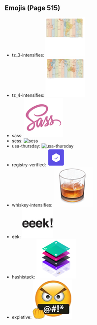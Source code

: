 
## Emojis (Page 515)

* tz_3-intensifies: ![tz_3-intensifies](output/tz_3-intensifies.gif)
* tz_4-intensifies: ![tz_4-intensifies](output/tz_4-intensifies.gif)
* sass: ![sass](output/sass.png)
* scss: ![scss](output/scss)
* usa-thursday: ![usa-thursday](output/usa-thursday)
* registry-verified: ![registry-verified](output/registry-verified.png)
* whiskey-intensifies: ![whiskey-intensifies](output/whiskey-intensifies.gif)
* eek: ![eek](output/eek.png)
* hashistack: ![hashistack](output/hashistack.png)
* expletive: ![expletive](output/expletive.png)
